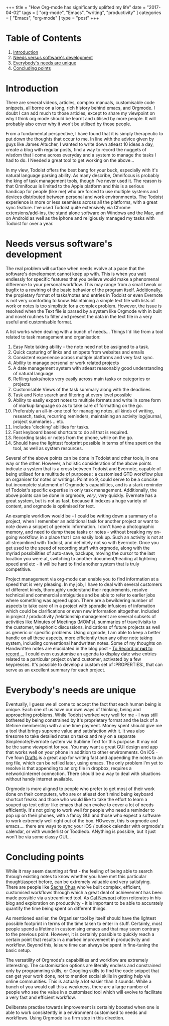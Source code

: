 +++
title = "How Org-mode has significantly uplifted my life"
date = "2017-04-02"
tags = [ "org-mode", "Emacs", "writing", "productivity" ]
categories = [ "Emacs", "org-mode" ]
type = "post"
+++


# Table of Contents

1.  [Introduction](#org7c1e287)
2.  [Needs versus software's development](#org733cac0)
3.  [Everybody's needs are unique](#orgdc2debe)
4.  [Concluding points](#org1a59e54)


<a id="org7c1e287"></a>

# Introduction

There are several videos, articles, complex manuals, customisable code snippets, all borne on a long, rich history behind emacs, and Orgmode. I doubt I can add much to those articles, except to share my viewpoint on why I think org mode should be learnt and utilised by more people. It will probably also cover why it won't be utilised by those people.

From a fundamental perspective, I have found that it is simply therapeutic to put down the thoughts that occur to me. In line with the advice given by guys like James Altucher, I wanted to write down atleast 10 ideas a day, create a blog with regular posts, find a way to record the nuggets of wisdom that I come across everyday and a system to manage the tasks I had to do. I Needed a great tool to get working on the above&#x2026;

In my view, Todoist offers the best bang for your buck, especially with it's natural language parsing ability. As many describe, Omnifocus is probably the king of task management tools, though I've never used it. The reason is that Omnifocus is limited to the Apple platform and this is a serious handicap for people (like me) who are forced to use multiple systems and devices distributed between personal and work environmnents. The Todoist experience is more or less seamless across all the platforms, with a great sync feature. I've used Todoist quite extensively via Chrome extensions/add-ins, the stand alone software on Windows and the Mac, and on Android as well as the iphone and religiously managed my tasks with Todoist for over a year.


<a id="org733cac0"></a>

# Needs versus software's development

The real problem will surface when needs evolve at a pace that the software's development cannot keep up with. This is when you wait endlessly for specific features that you believe would make a phenomenal difference to your personal workflow. This may range from a small tweak or bugfix  to a rewiring of the basic behavior of the program itself. Additionally, the propietary format of tasks/notes and entries in Todoist or even Evernote is not very comforting to know. Maintaining a simple text file with lists of work or notes is too simplistic for a complex problem. However, the issue is resolved when the Text file is parsed by a system like Orgmode with in built and novel routines to filter and present the data in the text file in a very useful and customisable format.

A list works when dealing with a bunch of needs&#x2026; Things I'd like from a tool related to task management and organisation: 

1.  Easy Note taking ability - the note need not be assigned to a task.
2.  Quick capturing of links and snippets from websites and emails
3.  Consistent experience across multiple platforms and very fast sync.
4.  Ability to manage personal or work related projects
5.  A date management system with atleast reasonably good understanding of natural language
6.  Refiling tasks/notes very easily across main tasks or categories or projects
7.  Customisable Views of the task summary along with the deadlines
8.  Task and Note search and filtering at every level possible
9.  Ability to easily export notes to multiple formats and write in some form of markup language so as to take care of formatting on the go.
10. Preferably an all-in-one tool for managing notes, all kinds of writing, research, tasks, recurring reminders, maintaining an activity log/journal, project summaries .. etc.
11. Includes 'clocking' abilities for tasks.
12. Fast keyboard based shortcuts to do all that is required.
13. Recording tasks or notes from the phone, while on the go.
14. Should have the lightest footprint possible in terms of time spent on the tool, as well as system resources.

Several of the above points can be done in Todoist and other tools, in one way or the other. However, a holistic consideration of the above points indicate a system that is a cross between Todoist and Evernote, capable of being utilised for a multitude of purposes : a customised GTD workflow plus an organiser for notes or writings. Point no 9, could serve to be a concise but incomplete statement of Orgmode's capabilities, and is a stark reminder of Todoist's specific expertise in only task management. Additionally, the above points can be done in orgmode, *very*, *very* quickly. Evernote has a great system, but is not as fast, because it indexes a huge variety of content, and orgmode is optimised for text. 

An example workflow would be - I could be writing down a summary of a project, when I remember an additional task for another project or want to note down a snippet of generic information. I don't have a photographic memory, and need to dump these tasks or notes - without breaking my on-going workflow, in a place that I can easily look up. Such an activity is not at all streamlined with Todoist, and definitely not so with Evernote. Once you get used to the speed of recording stuff with orgmode, along with the myriad possibilities of auto-save, backups, moving the cursor to the last location you were at, switching to another document/heading at lightning speed and etc - it will be hard to find another system that is truly competitive.

Project management via org-mode can enable you to find information at a speed that is very pleasing. In my job, I have to deal with several customers of different kinds, thoroughly understand their requirements, resolve technical and commercial ambiguities and be able to refer to earlier jobs where something was agreed upon.  There are a bewildering number of aspects to take care of in a project with sporadic infusions of infomation which could be clarifications or even new information altogether. Included in project / productivity /relationship management are several subsets of activities like Minutes of Meetings (MOM's), summaries of travel/visits to the customer, telephonic discussions, indications of future projects as well as generic or specific problems. Using orgmode, I am able to keep a better handle on all these aspects, more efficiently than any other note taking system, including conventional handwritten notes. Some of my thoughts on Handwritten notes are elucidated in the blog post - [To Record or **not** to record &#x2026;](http://shrysr.github.io/2016-04-02-Note-taking-need/#some-musings-on-handwritten-notes) I could even cusutomise an agenda to display date wise entries related to a particular project or/and customer, activated by a few keypresses. It's possible to develop a custom set of :PROPERTIES:, that can serve as an excellent summary for each project.


<a id="orgdc2debe"></a>

# Everybody's needs are unique

Eventually, I guess we all come to accept the fact that each human being is unique. Each one of us have our own ways of thinking,  being and approaching problems. While Todoist worked very well for me - I was still bothered by being constrained by it's proprietary format and the lack of a lifetime membership with a one time payment. Money spent should give me a tool that brings supreme value and satisfaction with it. It was also tiresome to take detailed notes on tasks and rely on a separate Simplenote/Evernote system via Sublime Text for this purpose. It may not be the same viewpoint for you. You may want a great GUI design and app that works well on your phone in addition to other environments. On iOS - I've foun [Drafts](http://agiletortoise.com/drafts/) is a great app for writing fast and appending the notes to an org file, which can be refiled later, using emacs. The only problem I'm yet to resolve is that appending to an org file in dropbox, requires a network/internet connection. There should be a way to deal with situations without handy internet available.

Orgmode is more aligned to people who prefer to get most of their work done on their computers, who are or atleast don't mind being keyboard shortcut freaks and those who would like to take the effort to learn a souped up text editor like emacs that can evolve to cover a lot of needs efficiently. It's not going to work well for people who need a reminder to pop up on their phones, with a fancy GUI and those who expect a software to work extremely well right out of the box. HOwever, this *is* orgmode and emacs&#x2026;. there are ways to sync your iOS / outlook calendar with orgmode's calendar, or with wunderlist or Toodledo. ANything is possible, but it just won't be via some classy GUI&#x2026; 


<a id="org1a59e54"></a>

# Concluding points

While it may seem daunting at first - the feeling of being able to search through existing notes to know whether you have met this particular thought/aspect before, can be extremely valuable and very satisfying. There are people like [Sacha Chua](http://sachachua.com/blog/) who've built complex, efficient, customised workflows through which a great deal of achievement has been made possible via a streamlined tool. As [Cal Newport](http://calnewport.com/) often reiterates in his blog and exploration on productivity - it is important to be able to accurately quantify the time being spent on different things. 

As mentioned earlier, the Organiser tool by itself should have the lightest possible footprint in terms of the time taken to enter in stuff. Certainly, most people spend a lifetime in customising emacs and that may seem contrary to the previous point. However, it is certainly possible to quickly reach a certain point that results in a marked improvement in productivity and workflow. Beyond this, leisure time can always be spent in fine-tuning the basic setup.

The versatility of Orgmode's capabilities and workflow are extremely interesting. The customisation options are literally endless and constrained only by  programming skills, or Googling skills to find the code snippet that can get your work done, not to mention social skills in getting help via online communities. This is actually a lot easier than it sounds. While a bunch of you would call this a weakness, there are a large number of people who see the value in a customised tool which will evolve to facilitate a very fast and efficient workflow. 

Deliberate practise towards improvement is certainly boosted when one is able to work consistently in a environment customised to needs and workflows. Using Orgmode is a firm step in this direction. 

